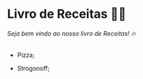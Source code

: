 # Livro de Receitas :man_cook:

###### Seja bem vindo ao nosso livro de Receitas! :fire:

- Pizza;

- Strogonoff;

  